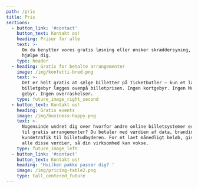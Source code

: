 ```yaml
---
path: /pris
title: Pris
sections:
  - button_link: '#contact'
    button_text: Kontakt os!
    heading: Priser for alle
    text: >-
      Om du benytter vores gratis løsning eller ønsker skræddersyning, kan vi
      hjælpe dig.
    type: header
  - heading: Gratis for betalte arrangementer
    image: /img/konfetti-bred.png
    text: >-
      Det er helt gratis at sælge billetter på Ticketbutler – kun et lavt
      billetgebyr lægges ovenpå billetprisen. Ingen kortgebyr. Ingen MobilePay
      gebyr. Ingen overraskelser. 
    type: future_image_right_second
  - button_text: Kontakt os!
    heading: Gratis events
    image: /img/business-happy.png
    text: >-
      Nogensinde undret dig over hvorfor andre online billetsystemer er gratis
      til gratis arrangementer? Du betaler med værdien af data, branding og
      kundetrafik til billetudbyderen. For et lavt månedligt beløb, giver vi dig
      alle disse værdier, så din virksomhed kan vokse.
    type: future_image_left
  - button_link: '#contact'
    button_text: Kontakt os!
    heading: 'Hvilken pakke passer dig? '
    image: /img/pricing-table2.png
    type: tall_centered_future
---
```


